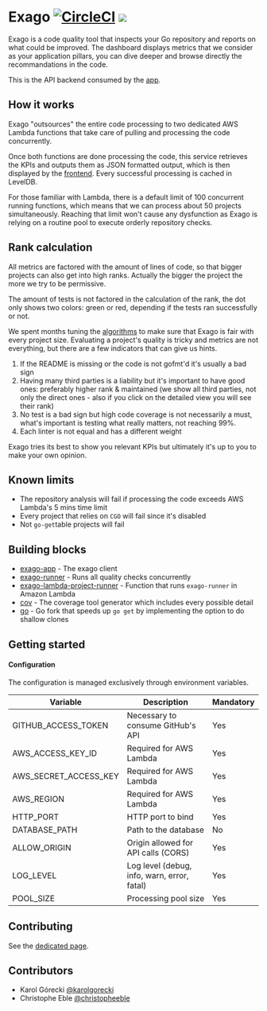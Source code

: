 # Exago [![CircleCI](https://circleci.com/gh/jgautheron/exago.svg?style=svg)](https://circleci.com/gh/jgautheron/exago) [![](https://badge.imagelayers.io/jgautheron/exago:latest.svg)](https://imagelayers.io/?images=jgautheron/exago:latest 'Get your own badge on imagelayers.io')

Exago is a code quality tool that inspects your Go repository and reports on what could be improved. The dashboard displays metrics that we consider as your application pillars, you can dive deeper and browse directly the recommandations in the code.

This is the API backend consumed by the [app](https://github.com/jgautheron/exago-app).

## How it works

Exago "outsources" the entire code processing to two dedicated AWS Lambda functions that take care of pulling and processing the code concurrently.  

Once both functions are done processing the code, this service retrieves the KPIs and outputs them as JSON formatted output, which is then displayed by the [frontend](https://github.com/jgautheron/exago-app). Every successful processing is cached in LevelDB.

For those familiar with Lambda, there is a default limit of 100 concurrent running functions, which means that we can process about 50 projects simultaneously. Reaching that limit won't cause any dysfunction as Exago is relying on a routine pool to execute orderly repository checks.

## Rank calculation

All metrics are factored with the amount of lines of code, so that bigger projects can also get into high ranks. Actually the bigger the project the more we try to be permissive.

The amount of tests is not factored in the calculation of the rank, the dot only shows two colors: green or red, depending if the tests ran successfully or not.

We spent months tuning the [algorithms](https://docs.google.com/spreadsheets/d/150xwGQVrY-3qH8-VNDqCDzcQRC0wsIG7-uMps-fXQB0/edit?usp=sharing) to make sure that Exago is fair with every project size. Evaluating a project's quality is tricky and metrics are not everything, but there are a few indicators that can give us hints.

1. If the README is missing or the code is not gofmt'd it's usually a bad sign
2. Having many third parties is a liability but it's important to have good ones: preferably higher rank & maintained (we show all third parties, not only the direct ones - also if you click on the detailed view you will see their rank)
3. No test is a bad sign but high code coverage is not necessarily a must, what's important is testing what really matters, not reaching 99%.
4. Each linter is not equal and has a different weight

Exago tries its best to show you relevant KPIs but ultimately it's up to you to make your own opinion.

## Known limits

- The repository analysis will fail if processing the code exceeds AWS Lambda's 5 mins time limit
- Every project that relies on `CGO` will fail since it's disabled
- Not `go-get`table projects will fail

## Building blocks

- [exago-app](https://github.com/jgautheron/exago-app) - The exago client
- [exago-runner](https://github.com/jgautheron/exago-runner) - Runs all quality checks concurrently
- [exago-lambda-project-runner](https://github.com/jgautheron/exago-lambda-project-runner) - Function that runs `exago-runner` in Amazon Lambda
- [cov](https://github.com/chreble/cov) - The coverage tool generator which includes every possible detail
- [go](https://github.com/chreble/go) - Go fork that speeds up `go get` by implementing the option to do shallow clones

## Getting started

#### Configuration

The configuration is managed exclusively through environment variables.

Variable               | Description | Mandatory
---------------- | ------ | ------------
GITHUB_ACCESS_TOKEN       | Necessary to consume GitHub's API | Yes
AWS_ACCESS_KEY_ID        | Required for AWS Lambda | Yes
AWS_SECRET_ACCESS_KEY     | Required for AWS Lambda | Yes
AWS_REGION     | Required for AWS Lambda | Yes
HTTP_PORT      | HTTP port to bind | Yes
DATABASE_PATH      | Path to the database | No
ALLOW_ORIGIN   | Origin allowed for API calls (CORS) | Yes
LOG_LEVEL   | Log level (debug, info, warn, error, fatal) | Yes
POOL_SIZE   | Processing pool size | Yes

## Contributing

See the [dedicated page](CONTRIBUTING.md).

## Contributors

- Karol Górecki [@karolgorecki](https://twitter.com/karolgorecki)
- Christophe Eble [@christopheeble](https://twitter.com/christopheeble)
